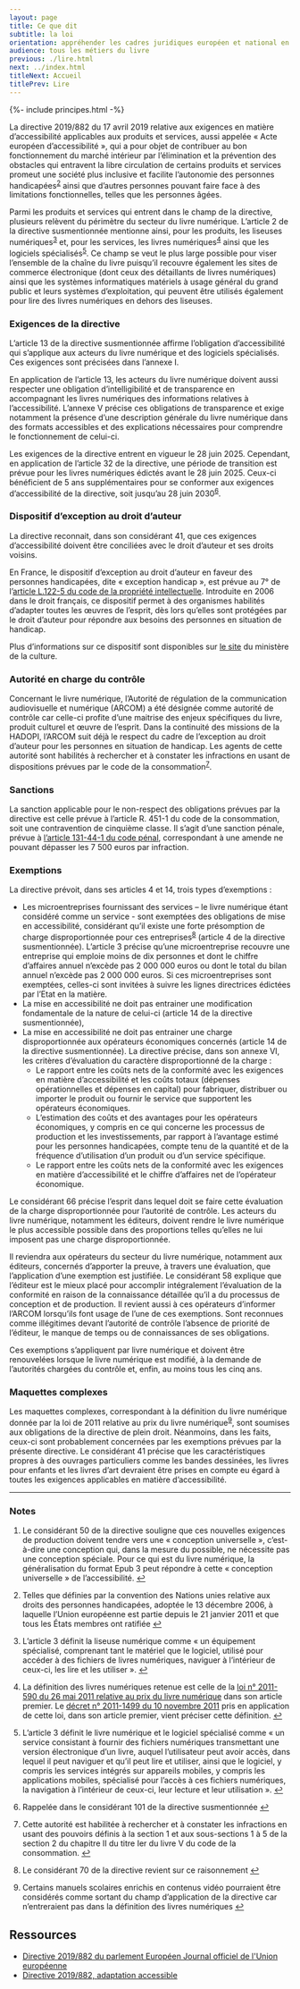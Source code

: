 ```yaml
---
layout: page
title: Ce que dit
subtitle: la loi
orientation: appréhender les cadres juridiques européen et national en termes d’accessibilité du livre numérique
audience: tous les métiers du livre
previous: ./lire.html
next: ../index.html
titleNext: Accueil
titlePrev: Lire
---
```


<div markdown="1" id="principes">

{%- include principes.html -%}


  <!-- <p>Les perspectives les plus prometteuses en matière d’accès au livre pour
les personnes en situation de handicap résident actuellement dans le développement d’une offre de livres numériques dits « nativement accessibles » : les livres numériques à maquette simple et faiblement
illustrés (littérature générale, essais, sciences humaines, etc.)
commercialisés par les éditeurs à destination du grand public pourront
présenter des fonctionnalités d’accessibilité qui répondront d’emblée
aux besoins d’une grande partie des personnes en situation de handicap.</p>

  <p>Cette évolution, fondée sur le principe de la conception universelle<sup id="fnref:1" role="doc-noteref"><a href="#fn:1" class="footnote" rel="footnote">1</a></sup>, permettra un accroissement considérable de l’offre de
livres accessibles pour les personnes handicapées et cela dès leur
parution. Elle participera à la construction d’une société numérique inclusive en favorisant l’intégration des personnes handicapées dans
les circuits classiques de diffusion des biens culturels.</p>

  <p>Le contexte européen rend nécessaire une mobilisation des acteurs
professionnels sur l’ensemble de la chaîne du livre numérique.  -->

La directive 2019/882 du 17 avril 2019 relative aux exigences en matière d’accessibilité applicables aux produits et services,
aussi appelée « Acte européen d’accessibilité », qui a pour objet de
contribuer au bon fonctionnement du marché intérieur par
l’élimination et la prévention des obstacles qui entravent la libre
circulation de certains produits et services promeut une société plus
inclusive et facilite l’autonomie des personnes handicapées<sup id="fnref:2" role="doc-noteref"><a href="#fn:2" class="footnote" rel="footnote">2</a></sup> ainsi
que d’autres personnes pouvant faire face à des limitations
fonctionnelles, telles que les personnes âgées.

Parmi les produits et services qui entrent dans le champ de la
directive, plusieurs relèvent du périmètre du secteur du livre
numérique. L’article 2 de la directive susmentionnée mentionne ainsi,
pour les produits, les liseuses numériques<sup id="fnref:3" role="doc-noteref"><a href="#fn:3" class="footnote" rel="footnote">3</a></sup> et, pour les
services, les livres numériques<sup id="fnref:4" role="doc-noteref"><a href="#fn:4" class="footnote" rel="footnote">4</a></sup> ainsi que les logiciels
spécialisés<sup id="fnref:5" role="doc-noteref"><a href="#fn:5" class="footnote" rel="footnote">5</a></sup>. Ce champ se veut le plus large possible pour viser
l’ensemble de la chaîne du livre puisqu’il recouvre également les sites
de commerce électronique (dont ceux des détaillants de livres
numériques) ainsi que les systèmes informatiques matériels à usage
général du grand public et leurs systèmes d’exploitation, qui peuvent
être utilisés également pour lire des livres numériques en dehors des
liseuses.

<!-- 
La puissance publique et les différents acteurs du secteur ont lancé,
d’une volonté commune, le <a href="https://www.culture.gouv.fr/Thematiques/Livre-et-lecture/Les-politiques-de-soutien-a-l-economie-du-livre/Accessibilite-des-livres-numeriques">comité de pilotage interministériel pour le développement d’une offre de livres numériques nativement accessibles</a>
en faveur des personnes en situation de handicap. Ce comité concourt à
la mise en œuvre des exigences de la directive susmentionnée et s’est
fixé un plan stratégique ambitieux dès 2018 qui décline les différents
objectifs à atteindre :</p>

  <ul>
    <li>
      <p>Généraliser l’utilisation d’un format de livres numériques
permettant l’accessibilité et l’interopérabilité tant avec les
outils grand public qu’avec les technologies d’assistance : le
format EPUB 3</p>
    </li>
    <li>
      <p>Prendre en compte les standards techniques en matière
d’accessibilité numérique</p>
    </li>
    <li>
      <p>Sensibiliser et former les professionnels de la chaîne aux enjeux de
la publication numérique</p>
    </li>
    <li>
      <p>Intégrer l’impératif d’accessibilité dans les flux de production de
livres numériques</p>
    </li>
    <li>
      <p>Accompagner les acteurs les plus fragiles de l’édition dans la
constitution d’une offre de livres numériques nativement accessibles</p>
    </li>
    <li>
      <p>Certifier les livres numériques accessibles</p>
    </li>
    <li>
      <p>Signaler les caractéristiques d’accessibilité des livres numériques
à toutes les étapes de la chaîne de distribution</p>
    </li>
    <li>
      <p>Assurer l’accessibilité des plateformes de vente et de prêt de
livres numériques</p>
    </li>
    <li>
      <p>Assurer la complémentarité entre l’offre éditoriale de livres
numériques accessibles et l’offre de livres adaptés pour les besoins
des personnes handicapées</p>
    </li>
    <li>
      <p>Permettre la prise en charge des livres numériques accessibles par
les outils de lecture grand public et par les technologies
d’assistance utilisées par les personnes handicapées</p>
    </li>
    <li>
      <p>Conforter les bibliothèques dans leur rôle d’organismes médiateurs</p>
    </li>
    <li>
      <p>Faciliter et simplifier l’équipement des personnes en situation de
handicap en technologies de lecture numérique et les accompagner
dans leur utilisation</p>
    </li>
  </ul>

  <p>La publication de ce plan stratégique sur le site du ministère de la
culture s’accompagne de l’adoption d’une feuille de route qui détaille
l’ensemble des actions à mener. Des travaux techniques sont menés sur
les différents volets du plan et un suivi régulier est opéré par le
comité de pilotage.</p> -->

  <h3 id="exigences-de-la-directive">Exigences de la directive </h3>

  <p>L’article 13 de la directive susmentionnée affirme l’obligation
d’accessibilité qui s’applique aux acteurs du livre numérique et des
logiciels spécialisés. Ces exigences sont précisées dans l’annexe I.</p>

  <p>En application de l’article 13, les acteurs du livre numérique doivent
aussi respecter une obligation d’intelligibilité et de transparence
en accompagnant les livres numériques des informations relatives à
l’accessibilité. L’annexe V précise ces obligations de transparence et
exige notamment la présence d’une description générale du livre
numérique dans des formats accessibles et des explications nécessaires
pour comprendre le fonctionnement de celui-ci.</p>

  <p>Les exigences de la directive entrent en vigueur le 28 juin 2025.
Cependant, en application de l’article 32 de la directive, une période de transition est prévue pour les livres numériques édictés avant le
28 juin 2025. Ceux-ci bénéficient de 5 ans supplémentaires pour se
conformer aux exigences d’accessibilité de la directive, soit jusqu’au 28 juin 2030<sup id="fnref:6" role="doc-noteref"><a href="#fn:6" class="footnote" rel="footnote">6</a></sup>.</p>

  <h3 id="dispositif-dexception-au-droit-dauteur">Dispositif d’exception au droit d’auteur </h3>

  <p>La directive reconnait, dans son considérant 41, que ces exigences
d’accessibilité doivent être conciliées avec le droit d’auteur et ses droits voisins.</p>

  <p>En France, le dispositif d’exception au droit d’auteur en faveur des
personnes handicapées, dite « exception handicap », est prévue au 7°
de l’<a href="https://www.legifrance.gouv.fr/codes/article_lc/LEGIARTI000043975029">article L.122-5 du code de la propriété intellectuelle</a>.
Introduite en 2006 dans le droit français, ce dispositif permet à des
organismes habilités d’adapter toutes les œuvres de l’esprit, dès lors
qu’elles sont protégées par le droit d’auteur pour répondre aux besoins
des personnes en situation de handicap.</p>

  <p>Plus d’informations sur ce dispositif sont disponibles sur <a href="https://www.culture.gouv.fr/Thematiques/Livre-et-lecture/Les-politiques-de-soutien-a-l-economie-du-livre/L-exception-au-droit-d-auteur-en-faveur-des-personnes-handicapees/Les-principes-de-l-exception-handicap-au-droit-d-auteur">le site</a>
du ministère de la culture.</p>

  <h3 id="autorit-en-charge-du-contrle">Autorité en charge du contrôle </h3>

  <p>Concernant le livre numérique, l’Autorité de régulation de la communication audiovisuelle et numérique (ARCOM) a été désignée comme
autorité de contrôle car celle-ci profite d’une maitrise des enjeux spécifiques du livre, produit culturel et œuvre de l’esprit. Dans la
continuité des missions de la HADOPI, l’ARCOM suit déjà le respect du
cadre de l’exception au droit d’auteur pour les personnes en situation
de handicap. Les agents de cette autorité sont habilités à rechercher et à constater les infractions en usant de dispositions prévues par le
code de la consommation<sup id="fnref:7" role="doc-noteref"><a href="#fn:7" class="footnote" rel="footnote">7</a></sup>.</p>

  <h3 id="sanctions">Sanctions </h3>

  <p>La sanction applicable pour le non-respect des obligations prévues par
la directive est celle prévue à l’article R. 451-1 du code de la
consommation, soit une contravention de cinquième classe. Il s’agit d’une
sanction pénale, prévue à <a href="https://www.legifrance.gouv.fr/codes/article_lc/LEGIARTI000006417348">l’article 131-44-1 du code pénal</a>,
correspondant à une amende ne pouvant dépasser les 7 500 euros par infraction.</p>

  <h3 id="exemptions">Exemptions</h3>

  <p>La directive prévoit, dans ses articles 4 et 14, trois types d’exemptions :</p>

  <ul>
    <li>
      Les microentreprises fournissant des services
– le livre numérique étant considéré comme un service - sont
exemptées des obligations de mise en accessibilité, considérant
qu’il existe une forte présomption de charge disproportionnée pour
ces entreprises<sup id="fnref:8" role="doc-noteref"><a href="#fn:8" class="footnote" rel="footnote">8</a></sup> (article 4 de la directive susmentionnée).
L’article 3 précise qu’une microentreprise recouvre une entreprise
qui emploie moins de dix personnes et dont le chiffre d’affaires
annuel n’excède pas 2 000 000 euros ou dont le total du bilan annuel
n’excède pas 2 000 000 euros. Si ces microentreprises sont
exemptées, celles-ci sont invitées à suivre les lignes directrices
édictées par l’Etat en la matière.
  </li>
  <li>
    La mise en accessibilité ne doit pas entrainer une modification fondamentale de la nature de celui-ci (article 14 de la directive susmentionnée),
  </li>
  <li>
     La mise en accessibilité ne doit pas entrainer une charge disproportionnée aux opérateurs économiques concernés (article 14 de la directive susmentionnée). La directive précise, dans son annexe VI, les critères d’évaluation du caractère disproportionné de la charge :
<ul>
  <li>
    Le rapport entre les coûts nets de la conformité avec les exigences en matière d’accessibilité et les coûts totaux (dépenses opérationnelles et dépenses en capital) pour fabriquer, distribuer ou importer le produit ou fournir le service que supportent les opérateurs économiques.
  </li>
  <li>
    L’estimation des coûts et des avantages pour les opérateurs économiques, y compris en ce qui concerne les processus de production et les investissements, par rapport à l’avantage estimé pour les personnes handicapées, compte tenu de la quantité et de la fréquence d’utilisation d’un produit ou d’un service spécifique.
  </li>
  <li>
    Le rapport entre les coûts nets de la conformité avec les exigences en matière d’accessibilité et le chiffre d’affaires net de l’opérateur économique.
  </li>
</ul>
    </li>
  </ul>

  <p>Le considérant 66 précise l’esprit dans lequel doit se faire cette
évaluation de la charge disproportionnée pour l’autorité de contrôle.
Les acteurs du livre numérique, notamment les éditeurs, doivent rendre le livre numérique le plus accessible possible dans des proportions
telles qu’elles ne lui imposent pas une charge disproportionnée.</p>

  <p>Il reviendra aux opérateurs du secteur du livre numérique, notamment aux
éditeurs, concernés d’apporter la preuve, à travers une évaluation, que l’application d’une exemption est justifiée. Le considérant 58
explique que l’éditeur est le mieux placé pour accomplir intégralement
l’évaluation de la conformité en raison de la connaissance détaillée
qu’il a du processus de conception et de production. Il revient aussi à
ces opérateurs d’informer l’ARCOM lorsqu’ils font usage de l’une de
ces exemptions. Sont reconnues comme illégitimes devant l’autorité de
contrôle l’absence de priorité de l’éditeur, le manque de temps ou de
connaissances de ses obligations.</p>

  <p>Ces exemptions s’appliquent par livre numérique et doivent être renouvelées lorsque le livre numérique est modifié, à la demande de
l’autorités chargées du contrôle et, enfin, au moins tous les cinq ans.</p>

  <h3 id="maquettes-complexes">Maquettes complexes</h3>

  <p>Les maquettes complexes, correspondant à la définition du livre
numérique donnée par la loi de 2011 relative au prix du livre
numérique<sup id="fnref:9" role="doc-noteref"><a href="#fn:9" class="footnote" rel="footnote">9</a></sup>, sont soumises aux obligations de la directive de plein droit. Néanmoins, dans les faits, ceux-ci sont probablement
concernées par les exemptions prévues par la présente directive. Le
considérant 41 précise que les caractéristiques propres à des ouvrages
particuliers comme les bandes dessinées, les livres pour enfants et les
livres d’art devraient être prises en compte eu égard à toutes les
exigences applicables en matière d’accessibilité.</p>
<hr/>
<aside>
  <h3 id="notes">Notes</h3>
  <ol class="nbp">
    <li id="fn:1" role="doc-endnote">
      <p>Le considérant 50 de la directive souligne que ces nouvelles
exigences de production doivent tendre vers une « conception
universelle », c’est-à-dire une conception qui, dans la mesure du
possible, ne nécessite pas une conception spéciale. Pour ce qui est
du livre numérique, la généralisation du format Epub 3 peut répondre
à cette « conception universelle » de l’accessibilité. <a href="#fnref:1" class="reversefootnote" role="doc-backlink">&#8617;</a></p>
    </li>
    <li id="fn:2" role="doc-endnote">
      <p>Telles que définies par la convention des Nations unies relative
aux droits des personnes handicapées, adoptée le 13 décembre 2006, à
laquelle l’Union européenne est partie depuis le 21 janvier 2011 et
que tous les États membres ont ratifiée <a href="#fnref:2" class="reversefootnote" role="doc-backlink">&#8617;</a></p>
    </li>
    <li id="fn:3" role="doc-endnote">
      <p>L’article 3 définit la liseuse numérique comme « un équipement
spécialisé, comprenant tant le matériel que le logiciel, utilisé
pour accéder à des fichiers de livres numériques, naviguer à
l’intérieur de ceux-ci, les lire et les utiliser ». <a href="#fnref:3" class="reversefootnote" role="doc-backlink">&#8617;</a></p>
    </li>
    <li id="fn:4" role="doc-endnote">
      <p>La définition des livres numériques retenue est celle de la <a href="https://www.legifrance.gouv.fr/loda/id/JORFTEXT000024079563/">loi n° 2011-590 du 26 mai 2011 relative au prix du livre numérique</a>
dans son article premier. Le <a href="https://www.legifrance.gouv.fr/loda/id/JORFTEXT000024778333">décret n° 2011-1499 du 10 novembre 2011</a>
pris en application de cette loi, dans son article premier, vient
préciser cette définition. <a href="#fnref:4" class="reversefootnote" role="doc-backlink">&#8617;</a></p>
    </li>
    <li id="fn:5" role="doc-endnote">
      <p>L’article 3 définit le livre numérique et le logiciel spécialisé
comme « un service consistant à fournir des fichiers numériques
transmettant une version électronique d’un livre, auquel
l’utilisateur peut avoir accès, dans lequel il peut naviguer et
qu’il peut lire et utiliser, ainsi que le logiciel, y compris les
services intégrés sur appareils mobiles, y compris les applications
mobiles, spécialisé pour l’accès à ces fichiers numériques, la
navigation à l’intérieur de ceux-ci, leur lecture et leur
utilisation ». <a href="#fnref:5" class="reversefootnote" role="doc-backlink">&#8617;</a></p>
    </li>
    <li id="fn:6" role="doc-endnote">
      <p>Rappelée dans le considérant 101 de la directive susmentionnée <a href="#fnref:6" class="reversefootnote" role="doc-backlink">&#8617;</a></p>
    </li>
    <li id="fn:7" role="doc-endnote">
      <p>Cette autorité est habilitée à rechercher et à constater les
infractions en usant des pouvoirs définis à la section 1 et aux
sous-sections 1 à 5 de la section 2 du chapitre II du titre Ier du
livre V du code de la consommation. <a href="#fnref:7" class="reversefootnote" role="doc-backlink">&#8617;</a></p>
    </li>
    <li id="fn:8" role="doc-endnote">
      <p>Le considérant 70 de la directive revient sur ce raisonnement <a href="#fnref:8" class="reversefootnote" role="doc-backlink">&#8617;</a></p>
    </li>
    <li id="fn:9" role="doc-endnote">
      <p>Certains manuels scolaires enrichis en contenus vidéo pourraient
être considérés comme sortant du champ d’application de la directive
car n’entreraient pas dans la définition des livres numériques <a href="#fnref:9" class="reversefootnote" role="doc-backlink">&#8617;</a></p>
    </li>
  </ol>
  </aside>
</div>

<section  class="ressources" markdown="1">

<h2>Ressources</h2>
<ul>

<li>
<a href="https://eur-lex.europa.eu/legal-content/FR/TXT/HTML/?uri=CELEX:32019L0882&from=EN" class="link color_orange">Directive 2019/882 du parlement Européen Journal officiel de l'Union européenne</a>
</li>

<li>
<a href="../ressources/CELEX_32019L0882_FR_TXT_adaptation" class="link color_orange" target="_self">Directive 2019/882, adaptation accessible</a>
</li>

</ul>
</section>
